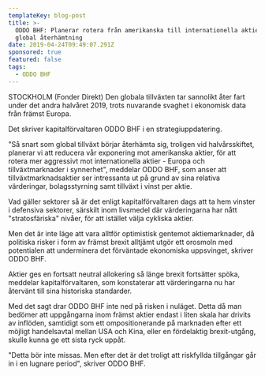```yaml
---
templateKey: blog-post
title: >-
  ODDO BHF: Planerar rotera från amerikanska till internationella aktier vid
  global återhämtning
date: 2019-04-24T09:49:07.291Z
sponsored: true
featured: false
tags:
  - ODDO BHF
---
```

STOCKHOLM (Fonder Direkt) Den globala tillväxten tar sannolikt åter fart under det andra halvåret 2019, trots nuvarande svaghet i ekonomisk data från främst Europa.

Det skriver kapitalförvaltaren ODDO BHF i en strategiuppdatering.

"Så snart som global tillväxt börjar återhämta sig, troligen vid halvårsskiftet, planerar vi att reducera vår exponering mot amerikanska aktier, för att rotera mer aggressivt mot internationella aktier - Europa och tillväxtmarknader i synnerhet", meddelar ODDO BHF, som anser att tillväxtmarknadsaktier ser intressanta ut på grund av sina relativa värderingar, bolagsstyrning samt tillväxt i vinst per aktie.

Vad gäller sektorer så är det enligt kapitalförvaltaren dags att ta hem vinster i defensiva sektorer, särskilt inom livsmedel där värderingarna har nått "stratosfäriska" nivåer, för att istället välja cykliska aktier.

Men det är inte läge att vara alltför optimistisk gentemot aktiemarknader, då politiska risker i form av främst brexit alltjämt utgör ett orosmoln med potentialen att underminera det förväntade ekonomiska uppsvinget, skriver ODDO BHF.

Aktier ges en fortsatt neutral allokering så länge brexit fortsätter spöka, meddelar kapitalförvaltaren, som konstaterar att värderingarna nu har återvänt till sina historiska standarder.

Med det sagt drar ODDO BHF inte ned på risken i nuläget. Detta då man bedömer att uppgångarna inom främst aktier endast i liten skala har drivits av inflöden, samtidigt som ett ompositionerande på marknaden efter ett möjligt handelsavtal mellan USA och Kina, eller en fördelaktig brexit-utgång, skulle kunna ge ett sista ryck uppåt.

"Detta bör inte missas. Men efter det är det troligt att riskfyllda tillgångar går in i en lugnare period", skriver ODDO BHF.

